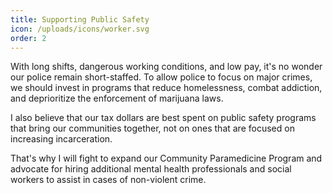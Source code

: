 ```yaml
---
title: Supporting Public Safety
icon: /uploads/icons/worker.svg
order: 2
---
```


With long shifts, dangerous working conditions, and low pay, it's no wonder our police remain short-staffed. To allow police to focus on major crimes, we should invest in programs that reduce homelessness, combat addiction, and deprioritize the enforcement of marijuana laws.

I also believe that our tax dollars are best spent on public safety programs that bring our communities together, not on ones that are focused on increasing incarceration.

That's why I will fight to expand our Community Paramedicine Program and advocate for hiring additional mental health professionals and social workers to assist in cases of non-violent crime.
